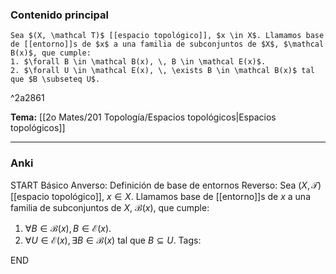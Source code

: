 ### Contenido principal

```ad-Formal
Sea $(X, \mathcal T)$ [[espacio topológico]], $x \in X$. Llamamos base de [[entorno]]s de $x$ a una familia de subconjuntos de $X$, $\mathcal B(x)$, que cumple:
1. $\forall B \in \mathcal B(x), \, B \in \mathcal E(x)$.
2. $\forall U \in \mathcal E(x), \, \exists B \in \mathcal B(x)$ tal que $B \subseteq U$.
```

^2a2861

**Tema:** [[2o Mates/201 Topología/Espacios topológicos|Espacios topológicos]]

---
### Anki

START
Básico
Anverso: Definición de base de entornos
Reverso: Sea $(X, \mathcal T)$ [[espacio topológico]], $x \in X$. Llamamos base de [[entorno]]s de $x$ a una familia de subconjuntos de $X$, $\mathcal B(x)$, que cumple:
1. $\forall B \in \mathcal B(x), \, B \in \mathcal E(x)$.
2. $\forall U \in \mathcal E(x), \, \exists B \in \mathcal B(x)$ tal que $B \subseteq U$.
Tags:
<!--ID: 1727339263764-->
END

